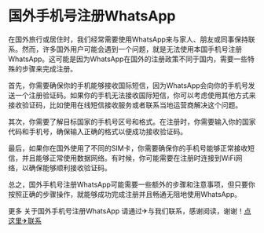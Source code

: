 # 国外手机号注册WhatsApp

在国外旅行或居住时，我们经常需要使用WhatsApp来与家人、朋友或同事保持联系。然而，许多国外用户可能会遇到一个问题，就是无法使用本国手机号注册WhatsApp。这可能是因为WhatsApp在国外的注册政策不同于国内，需要一些特殊的步骤来完成注册。

首先，你需要确保你的手机能够接收国际短信，因为WhatsApp会向你的手机号发送一个注册验证码。如果你的手机无法接收国际短信，你可以考虑使用其他方式来接收验证码，比如使用在线短信接收服务或者联系当地运营商解决这个问题。

其次，你需要了解目标国家的手机号区号和格式。在注册时，你需要输入你的国家代码和手机号，确保输入正确的格式以便成功接收验证码。

最后，如果你在国外使用了不同的SIM卡，你需要确保你的手机号能够正常接收短信，并且能够正常使用数据网络。有时候，你可能需要在注册时连接到WiFi网络，以确保能够顺利接收验证码。

总之，国外手机号注册WhatsApp可能需要一些额外的步骤和注意事项，但只要你按照正确的步骤操作，就能够成功完成注册并且畅通无阻地使用WhatsApp。

更多 关于国外手机号注册WhatsApp 请通过✈与我们联系，感谢阅读，谢谢！[点这里✈联系](https://lm.k02.cc)